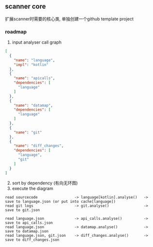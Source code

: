## scanner core

扩展scanner时需要的核心类, 单独创建一个github template project

### roadmap

1. input analyser call graph

```json
[
  {
    "name": "language",
    "impl": "kotlin"
  },
  {
    "name": "apicalls",
    "dependencies": [
      "language"
    ]
  },
  {
    "name": "datamap",
    "dependencies": [
      "language"
    ]
  },
  {
    "name": "git"
  },
  {
    "name": "diff_changes",
    "dependencies": [
      "language",
      "git"
    ]
  }
]
```

2. sort by dependency (有向无环图)
3. execute the diagram

```
read sourcecode                 -> language[kotlin].analyse()   -> save to language.json (or put into cache[language]) 
read git logs                   -> git.analyse()                -> save to git.json

read language.json              -> api_calls.analyse()          -> save to api_calls.json
read language.json              -> datamap.analyse()            -> save to datamap.json
read language.json, git.json    -> diff_changes.analyse()       -> save to diff_changes.json
```
